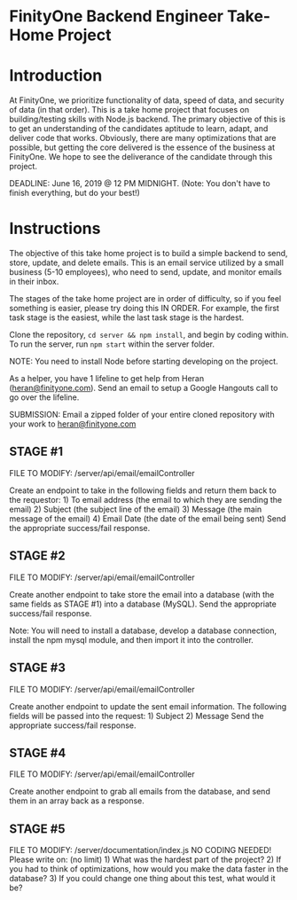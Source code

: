 # FinityOne Backend Engineer Take-Home Project

  # Introduction

  At FinityOne, we prioritize functionality of data, speed of data, and security of data (in that order). This is a take home project that
  focuses on building/testing skills with Node.js backend. The primary objective of this is to get an understanding of the candidates aptitude
  to learn, adapt, and deliver code that works. Obviously, there are many optimizations that are possible, but getting the core delivered is
  the essence of the business at FinityOne. We hope to see the deliverance of the candidate through this project.

  DEADLINE: June 16, 2019 @ 12 PM MIDNIGHT. (Note: You don't have to finish everything, but do your best!)

  # Instructions

  The objective of this take home project is to build a simple backend to send, store, update, and delete emails. This is an email service utilized by
  a small business (5-10 employees), who need to send, update, and monitor emails in their inbox.

  The stages of the take home project are in order of difficulty, so if you feel something is easier, please try doing this IN ORDER. For example,
  the first task stage is the easiest, while the last task stage is the hardest.

  Clone the repository, `cd server && npm install`, and begin by coding within. To run the server, run `npm start` within the server folder.

  NOTE: You need to install Node before starting developing on the project.

  As a helper, you have 1 lifeline to get help from Heran (heran@finityone.com). Send an email to setup a Google Hangouts call to go over the lifeline.

  SUBMISSION: Email a zipped folder of your entire cloned repository with your work to heran@finityone.com

## STAGE #1

  FILE TO MODIFY: /server/api/email/emailController

  Create an endpoint to take in the following fields and return them back to the requestor:
    1) To email address (the email to which they are sending the email)
    2) Subject (the subject line of the email)
    3) Message (the main message of the email)
    4) Email Date (the date of the email being sent)
  Send the appropriate success/fail response.


## STAGE #2

  FILE TO MODIFY: /server/api/email/emailController

  Create another endpoint to take store the email into a database (with the same fields as STAGE #1) into a database (MySQL).
  Send the appropriate success/fail response.

  Note: You will need to install a database, develop a database connection, install the npm mysql module, and then import it into the controller.

## STAGE #3

  FILE TO MODIFY: /server/api/email/emailController

  Create another endpoint to update the sent email information. The following fields will be passed into the request:
    1) Subject
    2) Message
  Send the appropriate success/fail response.

## STAGE #4

  FILE TO MODIFY: /server/api/email/emailController

  Create another endpoint to grab all emails from the database, and send them in an array back as a response.


## STAGE #5

  FILE TO MODIFY: /server/documentation/index.js
  NO CODING NEEDED! Please write on: (no limit)
    1) What was the hardest part of the project?
    2) If you had to think of optimizations, how would you make the data faster in the database?
    3) If you could change one thing about this test, what would it be?
